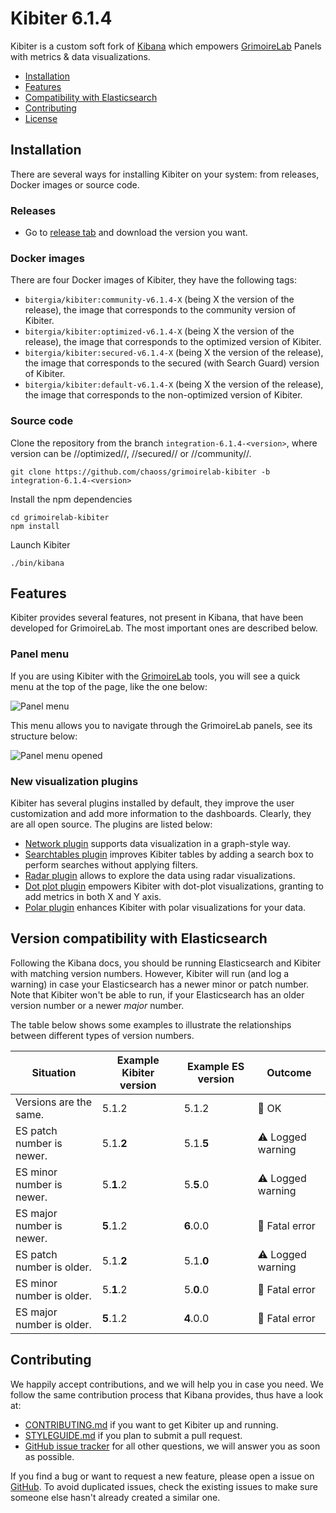 # Kibiter 6.1.4

Kibiter is a custom soft fork of [Kibana](https://github.com/elastic/kibana) which empowers [GrimoireLab](https://chaoss.github.io/grimoirelab/) Panels with metrics & data visualizations.

- [Installation](#installation)
- [Features](#features)
- [Compatibility with Elasticsearch](#compatibility-with-elasticsearch)
- [Contributing](#contributing)
- [License](#license)

## Installation

There are several ways for installing Kibiter on your system: from releases, Docker images or source code.

### Releases

- Go to [release tab](https://github.com/chaoss/grimoirelab-kibiter/releases) and download the version you want.

### Docker images

There are four Docker images of Kibiter, they have the following tags:

- `bitergia/kibiter:community-v6.1.4-X` (being X the version of the release), the image that corresponds to the community version of Kibiter.
- `bitergia/kibiter:optimized-v6.1.4-X` (being X the version of the release), the image that corresponds to the optimized version of Kibiter.
- `bitergia/kibiter:secured-v6.1.4-X` (being X the version of the release), the image that corresponds to the secured (with Search Guard) version of Kibiter.
- `bitergia/kibiter:default-v6.1.4-X` (being X the version of the release), the image that corresponds to the non-optimized version of Kibiter.


### Source code

Clone the repository from the branch `integration-6.1.4-<version>`, where version can be //optimized//, //secured// or //community//.
```
git clone https://github.com/chaoss/grimoirelab-kibiter -b integration-6.1.4-<version>
```

Install the npm dependencies

```
cd grimoirelab-kibiter
npm install
```

Launch Kibiter
```
./bin/kibana
```

## Features

Kibiter provides several features, not present in Kibana, that have been developed for GrimoireLab. The most important ones are described below.

### Panel menu

If you are using Kibiter with the [GrimoireLab](https://chaoss.github.io/grimoirelab/) tools, you will see a quick menu at the top of the page, like the one below:

<img alt="Panel menu" src="https://i.imgur.com/6hO4aEV.png">


This menu allows you to navigate through the GrimoireLab panels, see its structure below:

<img alt="Panel menu opened" src="https://i.imgur.com/9yimD9m.png">

### New visualization plugins

Kibiter has several plugins installed by default, they improve the user customization and add more information to the dashboards. Clearly, they are all open source. The plugins are listed below:

- [Network plugin](https://github.com/dlumbrer/kbn_network) supports data visualization in a graph-style way.
- [Searchtables plugin](https://github.com/dlumbrer/kbn_searchtables) improves Kibiter tables by adding a search box to perform searches without applying filters.
- [Radar plugin](https://github.com/dlumbrer/kbn_radar) allows to explore the data using radar visualizations.
- [Dot plot plugin](https://github.com/dlumbrer/kbn_dotplot) empowers Kibiter with dot-plot visualizations, granting  to add metrics in both X and Y axis.
- [Polar plugin](https://github.com/dlumbrer/kbn_network) enhances Kibiter with polar visualizations for your data.

## Version compatibility with Elasticsearch

Following the Kibana docs, you should be running Elasticsearch and Kibiter with matching version numbers. However, Kibiter will run (and log a warning) in case your Elasticsearch has a newer minor or patch number. 
Note that Kibiter won't be able to run, if your Elasticsearch has an older version number or a newer _major_ number. 

The table below shows some examples to illustrate the relationships between different types of version numbers.

| Situation                 | Example Kibiter version     | Example ES version | Outcome |
| ------------------------- | -------------------------- |------------------- | ------- |
| Versions are the same.    | 5.1.2                      | 5.1.2              | 💚 OK      |
| ES patch number is newer. | 5.1.__2__                  | 5.1.__5__          | ⚠️ Logged warning      |
| ES minor number is newer. | 5.__1__.2                  | 5.__5__.0          | ⚠️ Logged warning      |
| ES major number is newer. | __5__.1.2                  | __6__.0.0          | 🚫 Fatal error      |
| ES patch number is older. | 5.1.__2__                  | 5.1.__0__          | ⚠️ Logged warning      |
| ES minor number is older. | 5.__1__.2                  | 5.__0__.0          | 🚫 Fatal error      |
| ES major number is older. | __5__.1.2                  | __4__.0.0          | 🚫 Fatal error      |

## Contributing

We happily accept contributions, and we will help you in case you need. We follow the same contribution process that Kibana provides, thus have a look at:

- [CONTRIBUTING.md](CONTRIBUTING.md) if you want to get Kibiter up and running.
- [STYLEGUIDE.md](STYLEGUIDE.md) if you plan to submit a pull request.
- [GitHub issue tracker](https://github.com/chaoss/grimoirelab-kibiter/issues) for all other questions, we will answer you as soon as possible.

If you find a bug or want to request a new feature, please open a issue on [GitHub](https://github.com/chaoss/grimoirelab-kibiter/issues). To avoid duplicated issues, check the existing issues to make sure someone else hasn't already created a similar one.
